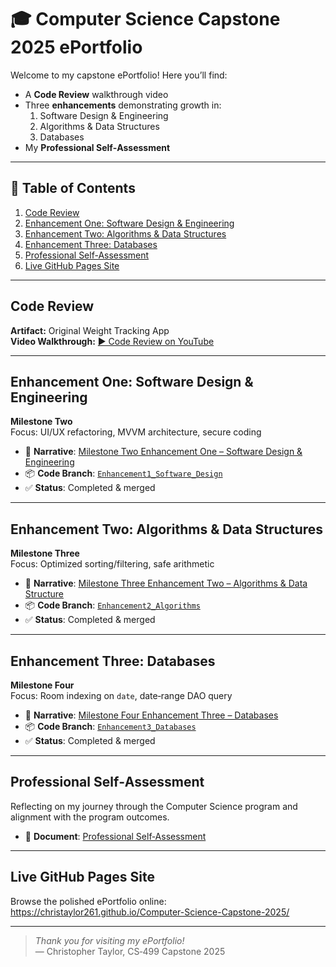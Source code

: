 # 🎓 Computer Science Capstone 2025 ePortfolio

Welcome to my capstone ePortfolio! Here you’ll find:

- A **Code Review** walkthrough video  
- Three **enhancements** demonstrating growth in:
  1. Software Design & Engineering  
  2. Algorithms & Data Structures  
  3. Databases  
- My **Professional Self‑Assessment**

---

## 📑 Table of Contents

1. [Code Review](#code-review)  
2. [Enhancement One: Software Design & Engineering](#enhancement-one-software-design--engineering)  
3. [Enhancement Two: Algorithms & Data Structures](#enhancement-two-algorithms--data-structures)  
4. [Enhancement Three: Databases](#enhancement-three-databases)  
5. [Professional Self-Assessment](#professional-self-assessment)
6. [Live GitHub Pages Site](#live-github-pages-site)  

---

## Code Review

**Artifact:** Original Weight Tracking App  
**Video Walkthrough:** [▶️ Code Review on YouTube](https://youtu.be/your-video-id)

---

## Enhancement One: Software Design & Engineering

**Milestone Two**  
Focus: UI/UX refactoring, MVVM architecture, secure coding

- 📄 **Narrative**: [Milestone Two Enhancement One – Software Design & Engineering](Milestone2_Enhancement1_Software_Design_and_Engineering.md)  
- 📦 **Code Branch**: [`Enhancement1_Software_Design`](https://github.com/christaylor261/Computer-Science-Capstone-2025/compare/main...Enhancement1_Software_Design)  
- ✅ **Status**: Completed & merged  

---

## Enhancement Two: Algorithms & Data Structures

**Milestone Three**  
Focus: Optimized sorting/filtering, safe arithmetic

- 📄 **Narrative**: [Milestone Three Enhancement Two – Algorithms & Data Structure](Milestone3_Enhancement2_Algorithms_and_Data_Structure.md)  
- 📦 **Code Branch**: [`Enhancement2_Algorithms`](https://github.com/christaylor261/Computer-Science-Capstone-2025/compare/main...Enhancement2_Algorithms)  
- ✅ **Status**: Completed & merged  

---

## Enhancement Three: Databases

**Milestone Four**  
Focus: Room indexing on `date`, date‑range DAO query

- 📄 **Narrative**: [Milestone Four Enhancement Three – Databases](Milestone4_Enhancement3_Databases.md)  
- 📦 **Code Branch**: [`Enhancement3_Databases`](https://github.com/christaylor261/Computer-Science-Capstone-2025/compare/main...Enhancement3_Databases)  
- ✅ **Status**: Completed & merged  

---

## Professional Self‑Assessment

Reflecting on my journey through the Computer Science program and alignment with the program outcomes.

- 📄 **Document**: [Professional Self‑Assessment](Professional_Self_Assessment.md)  

---

## Live GitHub Pages Site

Browse the polished ePortfolio online:  
https://christaylor261.github.io/Computer-Science-Capstone-2025/

---

> _Thank you for visiting my ePortfolio!_  
> — Christopher Taylor, CS‑499 Capstone 2025
